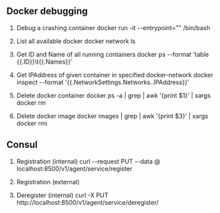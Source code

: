 ## Docker debugging

1. Debug a crashing container
    docker run -it --entrypoint="" <container-id> /bin/bash

2. List all available docker
    docker network ls

3. Get ID and Name of all running containers
    docker ps --format 'table {{.ID}}\t{{.Names}}'

4. Get IPAddress of given container in specified docker-network
    docker inspect <container-name> --format '{{.NetworkSettings.Networks.<docker-network>.IPAddress}}'

5. Delete docker container
    docker ps -a | grep <container-name> | awk '{print $1}' | xargs docker rm

6. Delete docker image
    docker images | grep <image-name> | awk '{print $3}' | xargs docker rmi

## Consul

1. Registration (internal)
    curl --request PUT --data @<consul-service-json> localhost:8500/v1/agent/service/register

2. Registration (external)
    

3. Deregister (internal)
    curl -X PUT http://localhost:8500/v1/agent/service/deregister/<service-id>
